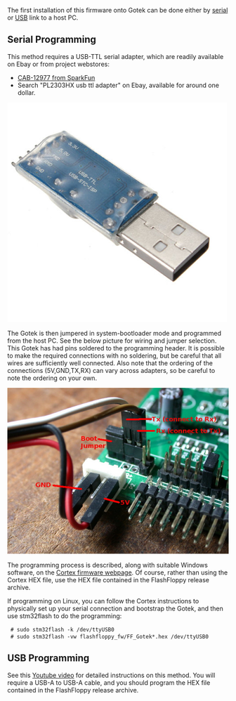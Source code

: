 The first installation of this firmware onto Gotek can be done either
by [serial](#serial-programming) or [USB](#usb-programming) link to
a host PC.

## Serial Programming

This method requires a USB-TTL serial adapter, which are readily
available on Ebay or from project webstores:
- [CAB-12977 from SparkFun](https://www.sparkfun.com/products/12977)
- Search "PL2303HX usb ttl adapter" on Ebay, available for around one dollar.

![USB-TTL Adapter](assets/usbttl.jpg)

The Gotek is then jumpered in system-bootloader mode and programmed
from the host PC. See the below picture for wiring and jumper
selection. This Gotek has had pins soldered to the programming
header. It is possible to make the required connections with no
soldering, but be careful that all wires are sufficiently well
connected. Also note that the ordering of the connections
(5V,GND,TX,RX) can vary across adapters, so be careful to note the
ordering on your own.

![Programming header](assets/programming_header.jpg)

The programming process is described, along with suitable
Windows software, on the
[Cortex firmware webpage](https://cortexamigafloppydrive.wordpress.com).
Of course, rather than using the Cortex HEX file, use the HEX file
contained in the FlashFloppy release archive.

If programming on Linux, you can follow the Cortex instructions to
physically set up your serial connection and bootstrap the Gotek, and
then use stm32flash to do the programming:

```
 # sudo stm32flash -k /dev/ttyUSB0
 # sudo stm32flash -vw flashfloppy_fw/FF_Gotek*.hex /dev/ttyUSB0
```

## USB Programming

See this [Youtube video](https://www.youtube.com/watch?v=yUOyZB9cro4@feature=youtu.be)
for detailed instructions on this method. You will require a USB-A to
USB-A cable, and you should program the HEX file contained in the
FlashFloppy release archive.

